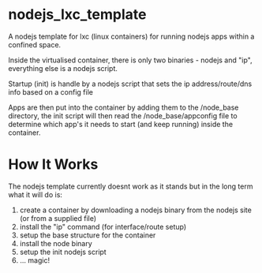 nodejs_lxc_template
===================

A nodejs template for lxc (linux containers) for running nodejs apps within a confined space.

Inside the virtualised container, there is only two binaries - nodejs and "ip", everything else is a nodejs
script.

Startup (init) is handle by a nodejs script that sets the ip address/route/dns info based on a config file

Apps are then put into the container by adding them to the /node_base directory, the init script will then
read the /node_base/appconfig file to determine which app's it needs to start (and keep running) inside the
container.


How It Works
============

The nodejs template currently doesnt work as it stands but in the long term what it will do is:

1) create a container by downloading a nodejs binary from the nodejs site (or from a supplied file)
2) install the "ip" command (for interface/route setup)
3) setup the base structure for the container
4) install the node binary
5) setup the init nodejs script
6) ... magic!

